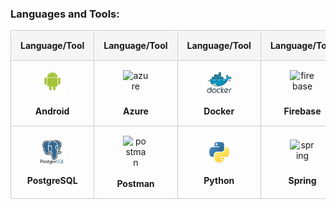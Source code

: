<style>
  table {
    width: 100%;
    border-collapse: collapse;
    margin-bottom: 20px;
  }
  th {
    background-color: #f5f5f5;
    border: 1px solid #ccc;
    border-radius: 10px;
    text-align: center;
    padding: 15px;
  }
  td {
    padding: 15px;
    border: 1px solid #ccc;
    border-radius: 10px;
    text-align: center;
  }
  td img {
    display: block;
    margin: 0 auto;
    max-width: 100%;
    height: auto;
  }
  @media (max-width: 600px) {
    table {
      border-spacing: 5px;
    }
    td {
      padding: 10px;
      font-size: 14px;
    }
  }
</style>

<h3 align="left">Languages and Tools:</h3>
<table>
  <tr>
    <th>Language/Tool</th>
    <th>Language/Tool</th>
    <th>Language/Tool</th>
    <th>Language/Tool</th>
    <th>Language/Tool</th>
    <th>Language/Tool</th>
  </tr>
  <tr>
    <td>
      <img src="https://raw.githubusercontent.com/devicons/devicon/master/icons/android/android-original-wordmark.svg" alt="android" width="40" height="40">
      <br><b>Android</b>
    </td>
    <td>
      <img src="https://www.vectorlogo.zone/logos/microsoft_azure/microsoft_azure-icon.svg" alt="azure" width="40" height="40">
      <br><b>Azure</b>
    </td>
    <td>
      <img src="https://raw.githubusercontent.com/devicons/devicon/master/icons/docker/docker-original-wordmark.svg" alt="docker" width="40" height="40">
      <br><b>Docker</b>
    </td>
    <td>
      <img src="https://www.vectorlogo.zone/logos/firebase/firebase-icon.svg" alt="firebase" width="40" height="40">
      <br><b>Firebase</b>
    </td>
    <td>
      <img src="https://www.vectorlogo.zone/logos/git-scm/git-scm-icon.svg" alt="git" width="40" height="40">
      <br><b>Git</b>
    </td>
    <td>
      <img src="https://raw.githubusercontent.com/devicons/devicon/master/icons/java/java-original.svg" alt="java" width="40" height="40">
      <br><b>Java</b>
    </td>
  </tr>
  <tr>
    <td>
      <img src="https://raw.githubusercontent.com/devicons/devicon/master/icons/postgresql/postgresql-original-wordmark.svg" alt="postgresql" width="40" height="40">
      <br><b>PostgreSQL</b>
    </td>
    <td>
      <img src="https://www.vectorlogo.zone/logos/getpostman/getpostman-icon.svg" alt="postman" width="40" height="40">
      <br><b>Postman</b>
    </td>
    <td>
      <img src="https://raw.githubusercontent.com/devicons/devicon/master/icons/python/python-original.svg" alt="python" width="40" height="40">
      <br><b>Python</b>
    </td>
    <td>
      <img src="https://www.vectorlogo.zone/logos/springio/springio-icon.svg" alt="spring" width="40" height="40">
      <br><b>Spring</b>
    </td>
    <td>
      <img src="https://www.vectorlogo.zone/logos/apache_kafka/apache_kafka-icon.svg" alt="kafka" width="40" height="40">
      <br><b>Kafka</b>
    </td>
    <td>
      <img src="https://raw.githubusercontent.com/devicons/devicon/master/icons/mysql/mysql-original-wordmark.svg" alt="mysql" width="40" height="40">
      <br><b>MySQL</b>
    </td>
  </tr>
</table>
